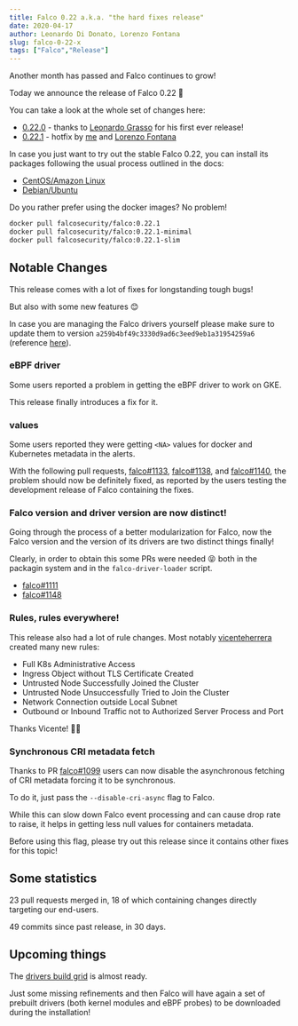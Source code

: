 ```yaml
---
title: Falco 0.22 a.k.a. "the hard fixes release"
date: 2020-04-17
author: Leonardo Di Donato, Lorenzo Fontana
slug: falco-0-22-x
tags: ["Falco","Release"]
---
```


Another month has passed and Falco continues to grow!

Today we announce the release of Falco 0.22 🥳

You can take a look at the whole set of changes here:

- [0.22.0](https://github.com/falcosecurity/falco/releases/tag/0.22.0) - thanks to [Leonardo Grasso](https://github.com/leogr) for his first ever release!
- [0.22.1](https://github.com/falcosecurity/falco/releases/tag/0.22.1) - hotfix by [me](https://github.com/leodido) and [Lorenzo Fontana](https://github.com/fntlnz)

In case you just want to try out the stable Falco 0.22, you can install its packages following the usual process outlined in the docs:

- [CentOS/Amazon Linux](https://falco.org/docs/getting-started/installation/#centos-rhel-amazon-linux)
- [Debian/Ubuntu](https://falco.org/docs/getting-started/installation/#debian-ubuntu)

Do you rather prefer using the docker images? No problem!

```bash
docker pull falcosecurity/falco:0.22.1
docker pull falcosecurity/falco:0.22.1-minimal
docker pull falcosecurity/falco:0.22.1-slim
```

## Notable Changes

This release comes with a lot of fixes for longstanding tough bugs!

But also with some new features 😊

In case you are managing the Falco drivers yourself please make sure to update them to version `a259b4bf49c3330d9ad6c3eed9eb1a31954259a6` (reference [here](https://github.com/falcosecurity/falco/blob/9f6833e1dbd95b10f7d672d457cec70b5e19e5c1/cmake/modules/sysdig.cmake#L29)).

### eBPF driver

Some users reported a problem in getting the eBPF driver to work on GKE.

This release finally introduces a fix for it.

### <NA> values

Some users reported they were getting `<NA>` values for docker and Kubernetes metadata in the alerts.

With the following pull requests, [falco#1133](https://github.com/falcosecurity/falco/pull/1133), [falco#1138](https://github.com/falcosecurity/falco/pull/1138), and [falco#1140](https://github.com/falcosecurity/falco/pull/1140),
the problem should now be definitely fixed, as reported by the users testing the development release of Falco containing the fixes.

### Falco version and driver version are now distinct!

Going through the process of a better modularization for Falco, now the Falco version and the version of its drivers are two distinct things finally!

Clearly, in order to obtain this some PRs were needed 😝 both in the packagin system and in the `falco-driver-loader` script.

- [falco#1111](https://github.com/falcosecurity/falco/pull/1111)
- [falco#1148](https://github.com/falcosecurity/falco/pull/1148)

### Rules, rules everywhere!

This release also had a lot of rule changes.
Most notably [vicenteherrera](https://github.com/vicenteherrera) created many new rules:

- Full K8s Administrative Access
- Ingress Object without TLS Certificate Created
- Untrusted Node Successfully Joined the Cluster
- Untrusted Node Unsuccessfully Tried to Join the Cluster
- Network Connection outside Local Subnet
- Outbound or Inbound Traffic not to Authorized Server Process and Port

Thanks Vicente! 🙌🏻

### Synchronous CRI metadata fetch

Thanks to PR [falco#1099](https://github.com/falcosecurity/falco/pull/1099) users can now disable the asynchronous fetching of CRI metadata forcing it to be synchronous.

To do it, just pass the `--disable-cri-async` flag to Falco.

While this can slow down Falco event processing and can cause drop rate to raise, it helps in getting less null values for containers metadata.

Before using this flag, please try out this release since it contains other fixes for this topic!

## Some statistics

23 pull requests merged in, 18 of which containing changes directly targeting our end-users.

49 commits since past release, in 30 days.

## Upcoming things

The [drivers build grid](https://github.com/falcosecurity/test-infra/tree/master/driverkit) is almost ready.

Just some missing refinements and then Falco will have again a set of prebuilt drivers (both kernel modules and eBPF probes) to be downloaded during the installation!
